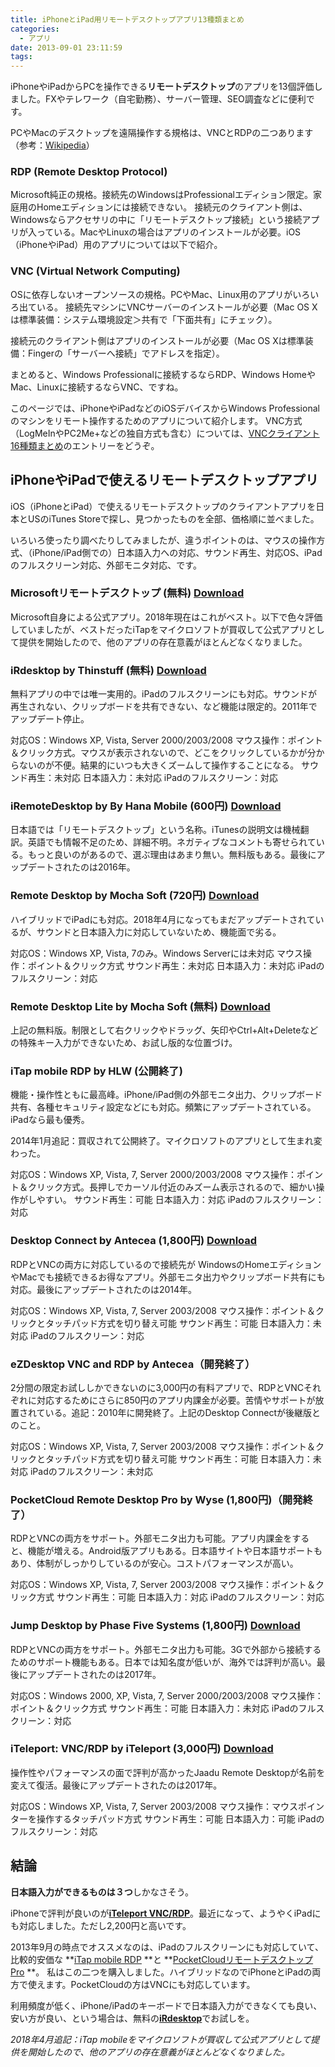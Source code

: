 ```yaml
---
title: iPhoneとiPad用リモートデスクトップアプリ13種類まとめ
categories:
  - アプリ
date: 2013-09-01 23:11:59
tags:
---
```


iPhoneやiPadからPCを操作できる**リモートデスクトップ**のアプリを13個評価しました。FXやテレワーク（自宅勤務）、サーバー管理、SEO調査などに便利です。

PCやMacのデスクトップを遠隔操作する規格は、VNCとRDPの二つあります（参考：[Wikipedia](http://ja.wikipedia.org/wiki/Remote_Desktop_Protocol)）

### RDP (Remote Desktop Protocol)

Microsoft純正の規格。接続先のWindowsはProfessionalエディション限定。家庭用のHomeエディションには接続できない。
接続元のクライアント側は、Windowsならアクセサリの中に「リモートデスクトップ接続」という接続アプリが入っている。MacやLinuxの場合はアプリのインストールが必要。iOS（iPhoneやiPad）用のアプリについては以下で紹介。

### VNC (Virtual Network Computing)

OSに依存しないオープンソースの規格。PCやMac、Linux用のアプリがいろいろ出ている。
接続先マシンにVNCサーバーのインストールが必要（Mac OS Xは標準装備：システム環境設定＞共有で「下面共有」にチェック）。

接続元のクライアント側はアプリのインストールが必要（Mac OS Xは標準装備：Fingerの「サーバーへ接続」でアドレスを指定）。

まとめると、Windows Professionalに接続するならRDP、Windows HomeやMac、Linuxに接続するならVNC、ですね。

このページでは、iPhoneやiPadなどのiOSデバイスからWindows Professionalのマシンをリモート操作するためのアプリについて紹介します。
VNC方式（LogMeInやPC2Me+などの独自方式も含む）については、[VNCクライアント16種類まとめ](../vnc-for-ipad-iphone/)のエントリーをどうぞ。

## iPhoneやiPadで使えるリモートデスクトップアプリ

iOS（iPhoneとiPad）で使えるリモートデスクトップのクライアントアプリを日本とUSのiTunes Storeで探し、見つかったものを全部、価格順に並べました。

いろいろ使ったり調べたりしてみましたが、違うポイントのは、マウスの操作方式、（iPhone/iPad側での）日本語入力への対応、サウンド再生、対応OS、iPadのフルスクリーン対応、外部モニタ対応、です。

### Microsoftリモートデスクトップ (無料) [Download](https://itunes.apple.com/jp/app/microsoft-%E3%83%AA%E3%83%A2%E3%83%BC%E3%83%88-%E3%83%87%E3%82%B9%E3%82%AF%E3%83%88%E3%83%83%E3%83%97/id714464092?mt=8)

Microsoft自身による公式アプリ。2018年現在はこれがベスト。以下で色々評価していましたが、ベストだったiTapをマイクロソフトが買収して公式アプリとして提供を開始したので、他のアプリの存在意義がほとんどなくなりました。

### iRdesktop by Thinstuff (無料) [Download](https://itunes.apple.com/jp/app/irdesktop/id311467740?mt=8)

無料アプリの中では唯一実用的。iPadのフルスクリーンにも対応。サウンドが再生されない、クリップボードを共有できない、など機能は限定的。2011年でアップデート停止。

対応OS：Windows XP, Vista, Server 2000/2003/2008
マウス操作：ポイント＆クリック方式。マウスが表示されないので、どこをクリックしているかが分からないのが不便。結果的にいつも大きくズームして操作することになる。</td>
サウンド再生：未対応
日本語入力：未対応
iPadのフルスクリーン：対応

### iRemoteDesktop by By Hana Mobile (600円) [Download](https://itunes.apple.com/jp/app/rimotodesukutoppu/id343556263?mt=8)

日本語では「リモートデスクトップ」という名称。iTunesの説明文は機械翻訳。英語でも情報不足のため、詳細不明。ネガティブなコメントも寄せられている。もっと良いのがあるので、選ぶ理由はあまり無い。無料版もある。最後にアップデートされたのは2016年。

### Remote Desktop by Mocha Soft (720円) [Download](https://itunes.apple.com/jp/app/remote-desktop-rdp/id288362053?mt=8)

ハイブリッドでiPadにも対応。2018年4月になってもまだアップデートされているが、サウンドと日本語入力に対応していないため、機能面で劣る。

対応OS：Windows XP, Vista, 7のみ。Windows Serverには未対応
マウス操作：ポイント＆クリック方式
サウンド再生：未対応
日本語入力：未対応
iPadのフルスクリーン：対応

### Remote Desktop Lite by Mocha Soft (無料) [Download](https://itunes.apple.com/jp/app/remote-desktop-lite-rdp/id288362576?mt=8)

上記の無料版。制限として右クリックやドラッグ、矢印やCtrl+Alt+Deleteなどの特殊キー入力ができないため、お試し版的な位置づけ。

### iTap mobile RDP by HLW (公開終了)

機能・操作性ともに最高峰。iPhone/iPad側の外部モニタ出力、クリップボード共有、各種セキュリティ設定などにも対応。頻繁にアップデートされている。iPadなら最も優秀。

2014年1月追記：買収されて公開終了。マイクロソフトのアプリとして生まれ変わった。

対応OS：Windows XP, Vista, 7, Server 2000/2003/2008
マウス操作：ポイント＆クリック方式。長押しでカーソル付近のみズーム表示されるので、細かい操作がしやすい。
サウンド再生：可能
日本語入力：対応
iPadのフルスクリーン：対応

### Desktop Connect by Antecea (1,800円) [Download](https://itunes.apple.com/jp/app/desktop-connect/id364907570?mt=8)

RDPとVNCの両方に対応しているので接続先が WindowsのHomeエディションやMacでも接続できるお得なアプリ。外部モニタ出力やクリップボード共有にも対応。最後にアップデートされたのは2014年。

対応OS：Windows XP, Vista, 7, Server 2003/2008
マウス操作：ポイント＆クリックとタッチパッド方式を切り替え可能
サウンド再生：可能
日本語入力：未対応
iPadのフルスクリーン：対応

### eZDesktop VNC and RDP by Antecea（開発終了）

2分間の限定お試ししかできないのに3,000円の有料アプリで、RDPとVNCそれぞれに対応するためにさらに850円のアプリ内課金が必要。苦情やサポートが放置されている。追記：2010年に開発終了。上記のDesktop Connectが後継版とのこと。

対応OS：Windows XP, Vista, 7, Server 2003/2008
マウス操作：ポイント＆クリックとタッチパッド方式を切り替え可能
サウンド再生：可能
日本語入力：未対応
iPadのフルスクリーン：未対応

### PocketCloud Remote Desktop Pro by Wyse (1,800円)（開発終了）

RDPとVNCの両方をサポート。外部モニタ出力も可能。アプリ内課金をすると、機能が増える。Android版アプリもある。日本語サイトや日本語サポートもあり、体制がしっかりしているのが安心。コストパフォーマンスが高い。

対応OS：Windows XP, Vista, 7, Server 2003/2008
マウス操作：ポイント＆クリック方式
サウンド再生：可能
日本語入力：対応
iPadのフルスクリーン：対応

### Jump Desktop by Phase Five Systems (1,800円) [Download](https://itunes.apple.com/jp/app/jump-desktop-remote-desktop/id364876095?mt=8)

RDPとVNCの両方をサポート。外部モニタ出力も可能。3Gで外部から接続するためのサポート機能もある。日本では知名度が低いが、海外では評判が高い。最後にアップデートされたのは2017年。

対応OS：Windows 2000, XP, Vista, 7, Server 2000/2003/2008
マウス操作：ポイント＆クリック方式
サウンド再生：可能
日本語入力：未対応
iPadのフルスクリーン：対応

### iTeleport: VNC/RDP by iTeleport (3,000円) [Download](https://itunes.apple.com/jp/app/iteleport-vnc-rdp/id286470485?mt=8)

操作性やパフォーマンスの面で評判が高かったJaadu Remote Desktopが名前を変えて復活。最後にアップデートされたのは2017年。

対応OS：Windows XP, Vista, 7, Server 2003/2008
マウス操作：マウスポインターを操作するタッチパッド方式
サウンド再生：可能
日本語入力：可能
iPadのフルスクリーン：対応

## 結論

**日本語入力ができるものは３つ**しかなさそう。

iPhoneで評判が良いのが[**iTeleport VNC/RDP**](https://itunes.apple.com/jp/app/iteleport-vnc-rdp/id286470485?mt=8)。最近になって、ようやくiPadにも対応しました。ただし2,200円と高いです。

2013年9月の時点でオススメなのは、iPadのフルスクリーンにも対応していて、比較的安価な **[iTap mobile RDP](https://itunes.apple.com/jp/app/itap-mobile-rdp-remote-desktop/id317062064?mt=8) **と **[PocketCloudリモートデスクトップPro](https://itunes.apple.com/jp/app/pocketcloud-rimotodesukutoppu/id326512817?mt=8) **。
私はこの二つを購入しました。ハイブリッドなのでiPhoneとiPadの両方で使えます。PocketCloudの方はVNCにも対応しています。

利用頻度が低く、iPhone/iPadのキーボードで日本語入力ができなくても良い、安い方が良い、という場合は、無料の[**iRdesktop**](https://itunes.apple.com/jp/app/irdesktop/id311467740?mt=8)でお試しを。

_2018年4月追記：iTap mobileをマイクロソフトが買収して公式アプリとして提供を開始したので、他のアプリの存在意義がほとんどなくなりました。_